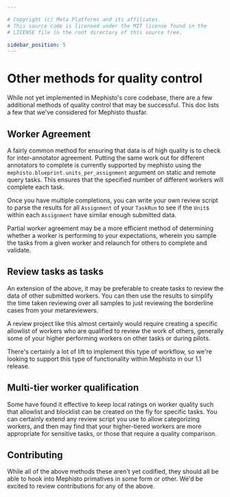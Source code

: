 ```yaml
---

# Copyright (c) Meta Platforms and its affiliates.
# This source code is licensed under the MIT license found in the
# LICENSE file in the root directory of this source tree.

sidebar_position: 5
---
```


# Other methods for quality control

While not yet implemented in Mephisto's core codebase, there are a few additional methods of quality control that may be successful. This doc lists a few that we've considered for Mephisto thusfar.

## Worker Agreement

A fairly common method for ensuring that data is of high quality is to check for inter-annotator agreement. Putting the same work out for different annotators to complete is currently supported by mephisto using the `mephisto.blueprint.units_per_assignment` argument on static and remote query tasks. This ensures that the specified number of different workers will complete each task.

Once you have multiple completions, you can write your own review script to parse the results for all `Assignment` of your `TaskRun` to see if the `Unit`s within each `Assignment` have similar enough submitted data.

Partial worker agreement may be a more efficient method of determining whether a worker is performing to your expectations, wherein you sample the tasks from a given worker and relaunch for others to complete and validate.

## Review tasks as tasks

An extension of the above, it may be preferable to create tasks to review the data of other submitted workers. You can then use the results to simplify the time taken reviewing over all samples to just reviewing the borderline cases from your metareviewers.

A review project like this almost certainly would require creating a specific allowlist of workers who are qualified to review the work of others, generally some of your higher performing workers on other tasks or during pilots. 

There's certainly a lot of lift to implement this type of workflow, so we're looking to support this type of functionality within Mephisto in our 1.1 release.

## Multi-tier worker qualification

Some have found it effective to keep local ratings on worker quality such that allowlist and blocklist can be created on the fly for specific tasks. You can certainly extend any review script you use to allow categorizing workers, and then may find that your higher-tiered workers are more appropriate for sensitive tasks, or those that require a quality comparison.

## Contributing

While all of the above methods these aren't yet codified, they should all be able to hook into Mephisto primatives in some form or other. We'd be excited to review contributions for any of the above.
